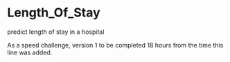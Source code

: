 # Length_Of_Stay
 predict length of stay in a hospital

As a speed challenge, version 1 to be completed 18 hours from the time this line was added.
